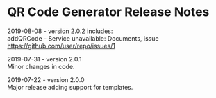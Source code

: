 # QR Code Generator Release Notes
2019-08-08 - version 2.0.2 includes:  
addQRCode - Service unavailable: Documents, issue https://github.com/user/repo/issues/1

2019-07-31 - version 2.0.1  
Minor changes in code.

2019-07-22 - version 2.0.0  
Major release adding support for templates.
